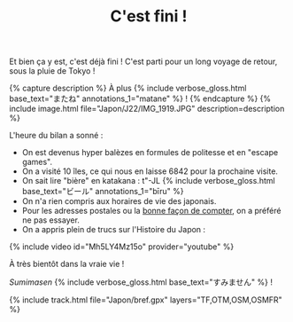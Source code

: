 ﻿---
title: "C'est fini !"
permalink: /Japon/J22/
sidebar:
  nav: "japon"
enable_tracks: true
---

Et bien ça y est, c'est déjà fini ! C'est parti pour un long voyage de retour, sous la pluie de Tokyo !

{% capture description %}
À plus
{% include verbose_gloss.html base_text="またね" annotations_1="matane" %} !
{% endcapture %}
{% include image.html file="Japon/J22/IMG_1919.JPG" description=description %}

L'heure du bilan a sonné :
* On est devenus hyper balèzes en formules de politesse et en "escape games".
* On a visité 10 îles, ce qui nous en laisse 6842 pour la prochaine visite.
* On sait lire "bière" en katakana :
  t"-JL
  {% include verbose_gloss.html base_text="ビール" annotations_1="bīru" %}
* On n'a rien compris aux horaires de vie des japonais.
* Pour les adresses postales ou la [bonne façon de compter](https://fr.wikipedia.org/wiki/Compter_en_japonais), on a préféré ne pas essayer.
* On a appris plein de trucs sur l'Histoire du Japon :

{% include video id="Mh5LY4Mz15o" provider="youtube" %}

À très bientôt dans la vraie vie !

*Sumimasen*
{% include verbose_gloss.html base_text="すみません" %} !

{% include track.html file="Japon/bref.gpx" layers="TF,OTM,OSM,OSMFR" %}
